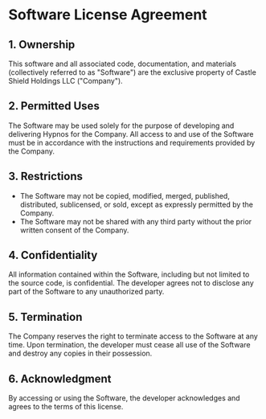 # Software License Agreement

## 1. Ownership
This software and all associated code, documentation, and materials (collectively referred to as "Software") are the exclusive property of Castle Shield Holdings LLC ("Company"). 

## 2. Permitted Uses
The Software may be used solely for the purpose of developing and delivering Hypnos for the Company. All access to and use of the Software must be in accordance with the instructions and requirements provided by the Company.

## 3. Restrictions
- The Software may not be copied, modified, merged, published, distributed, sublicensed, or sold, except as expressly permitted by the Company.
- The Software may not be shared with any third party without the prior written consent of the Company.

## 4. Confidentiality
All information contained within the Software, including but not limited to the source code, is confidential. The developer agrees not to disclose any part of the Software to any unauthorized party.

## 5. Termination
The Company reserves the right to terminate access to the Software at any time. Upon termination, the developer must cease all use of the Software and destroy any copies in their possession.

## 6. Acknowledgment
By accessing or using the Software, the developer acknowledges and agrees to the terms of this license.
